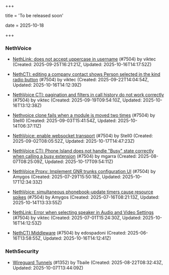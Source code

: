 +++

title = 'To be released soon'

date = 2025-10-18

+++

### NethVoice

- [NethLink: does not accept uppercase in username](https://github.com/NethServer/dev/issues/7656) (#7504) by viktec (Created: 2025-09-25T16:21:21Z, Updated: 2025-10-16T14:17:52Z)

- [NethCTI: editing a company contact shows Person selected in the kind radio button](https://github.com/NethServer/dev/issues/7646) (#7504) by viktec (Created: 2025-09-22T14:04:54Z, Updated: 2025-10-16T14:12:39Z)

- [NethVoice CTI: pagination and filters in call history do not work correctly](https://github.com/NethServer/dev/issues/7639) (#7504) by viktec (Created: 2025-09-19T09:54:10Z, Updated: 2025-10-16T13:12:38Z)

- [Nethvoice clone fails when a module is moved two times](https://github.com/NethServer/dev/issues/7616) (#7504) by Stell0 (Created: 2025-09-03T15:41:54Z, Updated: 2025-10-14T06:37:11Z)

- [NethVoice: enable websocket transport](https://github.com/NethServer/dev/issues/7611) (#7504) by Stell0 (Created: 2025-09-02T08:05:52Z, Updated: 2025-10-17T14:47:23Z)

- [NethVoice CTI: Phone Island does not handle "Busy" state correctly when calling a busy extension](https://github.com/NethServer/dev/issues/7599) (#7504) by mgarra (Created: 2025-08-07T08:25:09Z, Updated: 2025-10-17T09:54:11Z)

- [NethVoice Proxy: Implement GNR trunks configuration UI](https://github.com/NethServer/dev/issues/7578) (#7504) by Amygos (Created: 2025-07-29T15:50:18Z, Updated: 2025-10-17T12:34:33Z)

- [NethVoice: simultaneous phonebook-update timers cause resource spikes](https://github.com/NethServer/dev/issues/7555) (#7504) by Amygos (Created: 2025-07-16T08:21:13Z, Updated: 2025-10-14T13:33:55Z)

- [NethLink: Error when selecting speaker in Audio and Video Settings](https://github.com/NethServer/dev/issues/7538) (#7504) by viktec (Created: 2025-07-01T15:24:30Z, Updated: 2025-10-16T14:12:53Z)

- [NethCTI Middleware](https://github.com/NethServer/dev/issues/7504) (#7504) by edospadoni (Created: 2025-06-16T13:58:55Z, Updated: 2025-10-16T14:12:41Z)

### NethSecurity

- [Wireguard Tunnels](https://github.com/NethServer/nethsecurity/issues/1352) (#1352) by Tbaile (Created: 2025-08-22T08:32:43Z, Updated: 2025-10-07T13:44:09Z)

